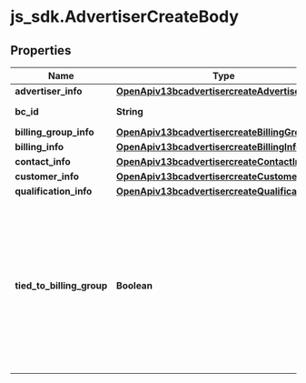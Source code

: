 # js_sdk.AdvertiserCreateBody

## Properties
Name | Type | Description | Notes
------------ | ------------- | ------------- | -------------
**advertiser_info** | [**OpenApiv13bcadvertisercreateAdvertiserInfo**](OpenApiv13bcadvertisercreateAdvertiserInfo.md) |  | [required] 
**bc_id** | **String** | Business Center ID | [required] 
**billing_group_info** | [**OpenApiv13bcadvertisercreateBillingGroupInfo**](OpenApiv13bcadvertisercreateBillingGroupInfo.md) |  | [optional] 
**billing_info** | [**OpenApiv13bcadvertisercreateBillingInfo**](OpenApiv13bcadvertisercreateBillingInfo.md) |  | [optional] 
**contact_info** | [**OpenApiv13bcadvertisercreateContactInfo**](OpenApiv13bcadvertisercreateContactInfo.md) |  | [optional] 
**customer_info** | [**OpenApiv13bcadvertisercreateCustomerInfo**](OpenApiv13bcadvertisercreateCustomerInfo.md) |  | [required] 
**qualification_info** | [**OpenApiv13bcadvertisercreateQualificationInfo**](OpenApiv13bcadvertisercreateQualificationInfo.md) |  | [optional] 
**tied_to_billing_group** | **Boolean** | Whether to add the ad account to a billing group. Default value: &#x60;False&#x60;. This field is an allowlist-only feature. If you would like to access it, please contact your TikTok representative | [optional] 
